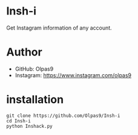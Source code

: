 # Insh-i
Get Instagram information of any account.
# Author
- GitHub: Olpas9
- Instagram: https://www.instagram.com/olpas9
# installation
``` 
git clone https://github.com/Olpas9/Insh-i 
cd Insh-i
python Inshack.py
```
